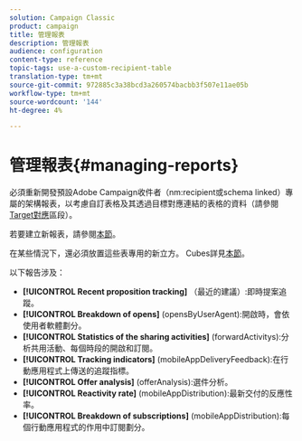 ```yaml
---
solution: Campaign Classic
product: campaign
title: 管理報表
description: 管理報表
audience: configuration
content-type: reference
topic-tags: use-a-custom-recipient-table
translation-type: tm+mt
source-git-commit: 972885c3a38bcd3a260574bacbb3f507e11ae05b
workflow-type: tm+mt
source-wordcount: '144'
ht-degree: 4%

---
```



# 管理報表{#managing-reports}

必須重新開發預設Adobe Campaign收件者（nm:recipient或schema linked）專屬的架構報表，以考慮自訂表格及其透過目標對應連結的表格的資料（請參閱[Target對應](../../configuration/using/target-mapping.md)區段）。

若要建立新報表，請參閱[本節](../../reporting/using/about-reports-creation-in-campaign.md)。

在某些情況下，還必須放置這些表專用的新立方。 Cubes詳見[本節](../../reporting/using/about-cubes.md)。

以下報告涉及：

* **[!UICONTROL Recent proposition tracking]** （最近的建議）:即時提案追蹤。
* **[!UICONTROL Breakdown of opens]** (opensByUserAgent):開啟時，會依使用者軟體劃分。
* **[!UICONTROL Statistics of the sharing activities]** (forwardActivitys):分析共用活動、每個時段的開啟和訂閱。
* **[!UICONTROL Tracking indicators]** (mobileAppDeliveryFeedback):在行動應用程式上傳送的追蹤指標。
* **[!UICONTROL Offer analysis]** (offerAnalysis):選件分析。
* **[!UICONTROL Reactivity rate]** (mobileAppDistribution):最新交付的反應性率。
* **[!UICONTROL Breakdown of subscriptions]** (mobileAppDistribution):每個行動應用程式的作用中訂閱劃分。

